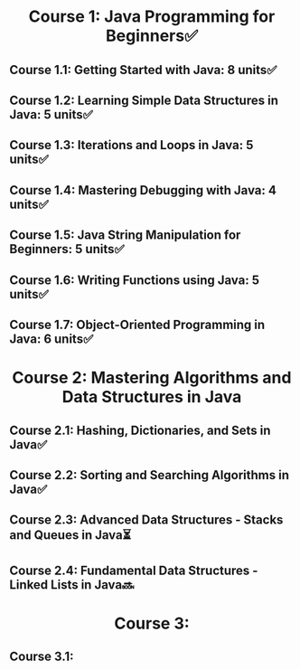 <h1 align='center'> Course 1: Java Programming for Beginners✅ </h1> 

## Course 1.1: Getting Started with Java: 8 units✅
## Course 1.2: Learning Simple Data Structures in Java: 5 units✅
## Course 1.3: Iterations and Loops in Java: 5 units✅
## Course 1.4: Mastering Debugging with Java: 4 units✅
## Course 1.5: Java String Manipulation for Beginners: 5 units✅
## Course 1.6: Writing Functions using Java: 5 units✅
## Course 1.7: Object-Oriented Programming in Java: 6 units✅

<h1 align='center'> Course 2: Mastering Algorithms and Data Structures in Java </h1> 

## Course 2.1: Hashing, Dictionaries, and Sets in Java✅
## Course 2.2: Sorting and Searching Algorithms in Java✅
## Course 2.3: Advanced Data Structures - Stacks and Queues in Java⏳
## Course 2.4: Fundamental Data Structures - Linked Lists in Java🔜

<h1 align='center'> Course 3:  </h1> 

## Course 3.1:


